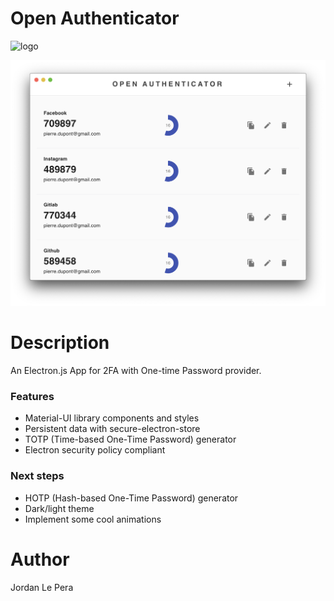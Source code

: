 # Open Authenticator
![logo](https://github.com/jordanlepera/open-authenticator/blob/master/resources/icon.ico "Logo")

![screenshot](https://github.com/jordanlepera/open-authenticator/blob/master/resources/screenshot.png "Screenshot")

# Description
An Electron.js App for 2FA with One-time Password provider.

### Features
* Material-UI library components and styles
* Persistent data with secure-electron-store
* TOTP (Time-based One-Time Password) generator
* Electron security policy compliant

### Next steps
* HOTP (Hash-based One-Time Password) generator
* Dark/light theme
* Implement some cool animations

# Author
Jordan Le Pera